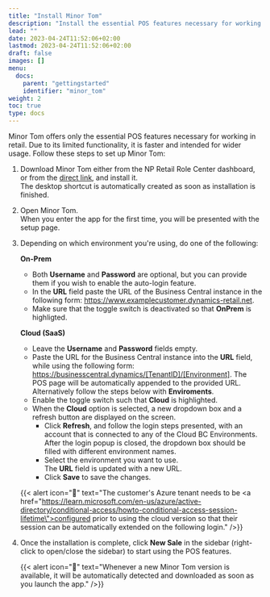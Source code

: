 ```yaml
---
title: "Install Minor Tom"
description: "Install the essential POS features necessary for working in retail."
lead: ""
date: 2023-04-24T11:52:06+02:00
lastmod: 2023-04-24T11:52:06+02:00
draft: false
images: []
menu:
  docs:
    parent: "gettingstarted"
    identifier: "minor_tom"
weight: 2
toc: true
type: docs
---
```


Minor Tom offers only the essential POS features necessary for working in retail. Due to its limited functionality, it is faster and intended for wider usage. Follow these steps to set up Minor Tom:

1. Download Minor Tom either from the NP Retail Role Center dashboard, or from the [direct link](https://npminortom.blob.core.windows.net/prod/Setup.exe), and install it.     
   The desktop shortcut is automatically created as soon as installation is finished.
2. Open Minor Tom.    
   When you enter the app for the first time, you will be presented with the setup page. 
3. Depending on which environment you're using, do one of the following:
   
   **On-Prem**

   - Both **Username** and **Password** are optional, but you can provide them if you wish to enable the auto-login feature. 
   - In the **URL** field paste the URL of the Business Central instance in the following form: https://www.examplecustomer.dynamics-retail.net.
   - Make sure that the toggle switch is deactivated so that **OnPrem** is highligted. 

   **Cloud (SaaS)**

   - Leave the **Username** and **Password** fields empty. 
   - Paste the URL for the Business Central instance into the **URL** field, while using the following form: https://businesscentral.dynamics/[TenantID]/[Environment]. The POS page will be automatically appended to the provided URL. Alternatively follow the steps below with **Enviroments**.
   - Enable the toggle switch such that **Cloud** is highlighted.
   - When the **Cloud** option is selected, a new dropdown box and a refresh button are displayed on the screen.
     -  Click **Refresh**, and follow the login steps presented, with an account that is connected to any of the Cloud BC Environments.    
        After the login popup is closed, the dropdown box should be filled with different environment names.
     -  Select the environment you want to use.     
        The **URL** field is updated with a new URL.
     -  Click **Save** to save the changes.

   {{< alert icon="📝" text="The customer's Azure tenant needs to be <a href=\"https://learn.microsoft.com/en-us/azure/active-directory/conditional-access/howto-conditional-access-session-lifetime\">configured</a> prior to using the cloud version so that their session can be automatically extended on the following login." />}}

4. Once the installation is complete, click **New Sale** in the sidebar (right-click to open/close the sidebar) to start using the POS features.

   {{< alert icon="📝" text="Whenever a new Minor Tom version is available, it will be automatically detected and downloaded as soon as you launch the app." />}}

